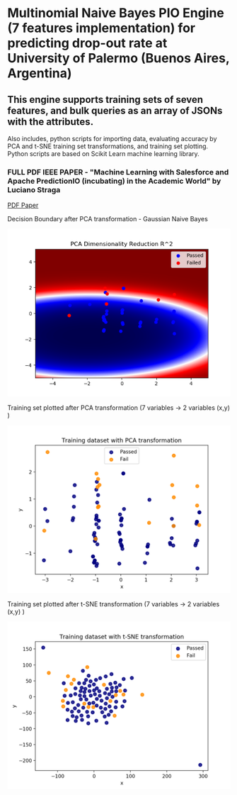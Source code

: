 # Multinomial Naive Bayes PIO Engine (7 features implementation) for predicting drop-out rate at University of Palermo (Buenos Aires, Argentina)

## This engine supports training sets of seven features, and bulk queries as an array of JSONs with the attributes.

Also includes, python scripts for importing data, evaluating accuracy by PCA and t-SNE training set transformations, and training set plotting. Python scripts are based on Scikit Learn machine learning library.

### FULL PDF IEEE PAPER - "Machine Learning with Salesforce and Apache PredictionIO (incubating) in the Academic World" by Luciano Straga 
[PDF Paper](https://github.com/lucianostraga/UniversityOfPalermo-PredictionIO/blob/master/IEEE_Paper.pdf)

Decision Boundary after PCA transformation - Gaussian Naive Bayes

![PCADecisionBoundary](https://github.com/lucianostraga/UniversityOfPalermo-PredictionIO/blob/master/images/decisionPCA.png)

Training set plotted after PCA transformation (7 variables -> 2 variables (x,y) )

![PCAset](https://github.com/lucianostraga/UniversityOfPalermo-PredictionIO/blob/master/images/TraningDataPCA.png)

Training set plotted after t-SNE transformation (7 variables -> 2 variables (x,y) )

![t-SNEset](https://github.com/lucianostraga/UniversityOfPalermo-PredictionIO/blob/master/images/TrainingDataTSNE.png)


